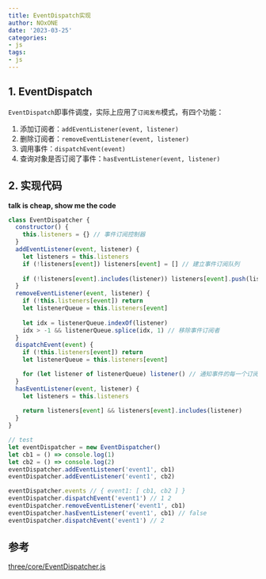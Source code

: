 ```yaml
---
title: EventDispatch实现
author: NOxONE
date: '2023-03-25'
categories:
- js
tags:
- js
---
```


## 1. EventDispatch
`EventDispatch`即事件调度，实际上应用了`订阅发布`模式，有四个功能：
1. 添加订阅者：`addEventListener(event, listener)`
2. 删除订阅者：`removeEventListener(event, listener)`
3. 调用事件：`dispatchEvent(event)`
4. 查询对象是否订阅了事件：`hasEventListener(event, listener)`
## 2. 实现代码
**talk is cheap, show me the code**

```js
class EventDispatcher {
  constructor() {
    this.listeners = {} // 事件订阅控制器
  }
  addEventListener(event, listener) {
    let listeners = this.listeners
    if (!listeners[event]) listeners[event] = [] // 建立事件订阅队列
    
    if (!listeners[event].includes(listener)) listeners[event].push(listener) // 向队列添加事件订阅者
  }
  removeEventListener(event, listener) {
    if (!this.listeners[event]) return
    let listenerQueue = this.listeners[event]
    
    let idx = listenerQueue.indexOf(listener)
    idx > -1 && listenerQueue.splice(idx, 1) // 移除事件订阅者
  }
  dispatchEvent(event) {
    if (!this.listeners[event]) return
    let listenerQueue = this.listeners[event]

    for (let listener of listenerQueue) listener() // 通知事件的每一个订阅者
  }
  hasEventListener(event, listener) {
    let listeners = this.listeners
  
    return listeners[event] && listeners[event].includes(listener)
  }
}

// test
let eventDispatcher = new EventDispatcher()
let cb1 = () => console.log(1)
let cb2 = () => console.log(2)
eventDispatcher.addEventListener('event1', cb1)
eventDispatcher.addEventListener('event1', cb2)

eventDispatcher.events // { event1: [ cb1, cb2 ] }
eventDispatcher.dispatchEvent('event1') // 1 2
eventDispatcher.removeEventListener('event1', cb1)
eventDispatcher.hasEventListener('event1', cb1) // false
eventDispatcher.dispatchEvent('event1') // 2
```

## 参考
[three/core/EventDispatcher.js](https://github.com/mrdoob/three.js/blob/master/src/core/EventDispatcher.js)

